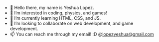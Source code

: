 - 👋 Hello there, my name is Yeshua Lopez.
- 👀 I’m interested in coding, physics, and games!
- 🌱 I’m currently learning HTML, CSS, and JS.
- 💞️ I’m looking to collaborate on web development, and game development.
- 📫 You can reach me through my email! :D  @lopezyeshua@gmail.com

<!---
LopezYeshua/LopezYeshua is a ✨ special ✨ repository because its `README.md` (this file) appears on your GitHub profile.
You can click the Preview link to take a look at your changes.
--->
